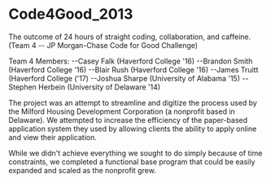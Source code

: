Code4Good_2013
==============

The outcome of 24 hours of straight coding, collaboration, and caffeine. (Team 4 -- JP Morgan-Chase Code for Good Challenge)

Team 4 Members:
--Casey Falk (Haverford College '16)
--Brandon Smith (Haverford College '16)
--Blair Rush (Haverford College '16)
--James Truitt (Haverford College ('17)
--Joshua Sharpe (University of Alabama '15)
--Stephen Herbein (University of Delaware '14)

The project was an attempt to streamline and digitize the process used by the Milford Housing Development Corporation (a nonprofit based in Delaware).
We attempted to increase the efficiency of the paper-based application system they used by allowing clients the ability
to apply online and view their application.

While we didn't achieve everything we sought to do simply because of time constraints, we completed a functional base program that 
could be easily expanded and scaled as the nonprofit grew.
